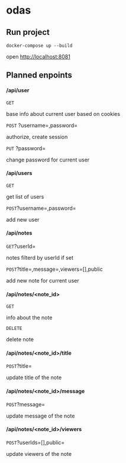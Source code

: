 # odas

## Run project
```
docker-compose up --build
```
open [http://localhost:8081](http://localhost:8081)

## Planned enpoints

#### /api/user

`GET`  

base info about current user based on cookies

`POST` ?username=,password= 

authorize, create session 

`PUT` ?password=

change password for current user

#### /api/users
`GET`                   

get list of users

`POST`?username=,password=

add new user

#### /api/notes
`GET`?userId=

notes filterd by userId if set

`POST`?title=,message=,viewers=[],public

add new note for current user

#### /api/notes/<note_id>
`GET`

info about the note

`DELETE`

delete note

#### /api/notes/<note_id>/title
`POST`?title=

update title of the note

#### /api/notes/<note_id>/message
`POST`?message=

update message of the note

#### /api/notes/<note_id>/viewers
`POST`?userIds=[],public=

update viewers of the note  
